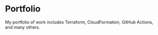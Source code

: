 # Portfolio
My portfolio of work includes Terraform, CloudFormation, GitHub Actions, and many others.
